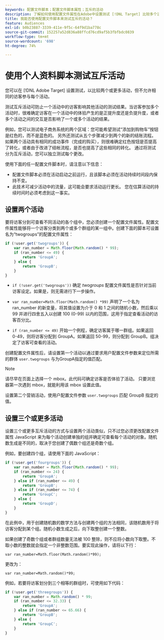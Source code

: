 ```yaml
---
keywords: 配置文件脚本；配置文件脚本属性；互斥的活动
description: 了解如何使用配置文件属性在Adobe中设置测试 [!DNL Target] 比较多个活动，但不允许相同的访客参与每个活动。
title: 我能否使用配置文件脚本来测试互斥的活动？
feature: Audiences
exl-id: b0b23887-3339-411e-9f5c-64f9d1ba778c
source-git-commit: 152257a52d836a88ffcd76cd9af5b3fbfbdc0839
workflow-type: tm+mt
source-wordcount: '698'
ht-degree: 74%

---
```


# 使用个人资料脚本测试互斥活动

您可以在 [!DNL Adobe Target] 设置测试，以比较两个或更多活动，但不允许相同的访客参与每个活动。

测试互斥活动可防止一个活动中的访客影响其他活动的测试结果。当访客参加多个活动时，很难确定访客在一个活动中的体验产生的是正提升度还是负提升度，或者多个活动之间的交互是否影响了一个或多个活动的结果。

例如，您可以测试电子商务系统的两个区域：您可能希望测试“添加到购物车”按钮是红色的，而不是蓝色的。 另外还测试从五个步骤减少到两个的新的结账流程。如果两个活动具有相同的成功事件（完成的购买），则很难确定红色按钮是否提高了转化，或者由于改进了结帐流程，是否也提高了这些相同的转化。 通过将测试分为互斥活动，您可以独立测试每个更改。

使用下面的任一配置文件脚本时，请注意以下信息：

* 配置文件脚本必须在活动启动之前运行，且该脚本必须在活动持续时间段内保持不变。
* 此技术可减少活动中的流量，这可能会要求活动运行更长。 您在估算活动的持续时间时必须考虑到这一事实。

## 设置两个活动

要将访客分到可查看不同活动的各个组中，您必须创建一个配置文件属性。配置文件属性能够将一个访客分类到两个或多个群组的某一组中。创建下面的脚本可设置名为“twogroups”的配置文件属性：

```javascript
if (!user.get('twogroups')) { 
    var ran_number = Math.floor(Math.random() * 99); 
    if (ran_number <= 49) { 
        return 'GroupA'; 
    } else { 
        return 'GroupB'; 
    } 
}
```

* `if (!user.get('twogroups'))` 确定 *twogroups* 配置文件属性是否针对当前访客设定。如果是，则无需进行下一步操作。

* `var ran_number=Math.floor(Math.random() *99)` 声明了一个名为 ran_number 的新变量，将其值设置为介于 0 和 1 之间的随机小数，然后乘以 99 并进行四舍五入以创建 100 (0-99) 以内的范围，这用于指定查看活动的访客百分比。

* `if (ran_number <= 49)` 开始一个例程，确定访客属于哪一群组。如果返回 0-49，则将访客分配到 GroupA。如果返回 50-99，则分配到 GroupB。组决定了访客可查看的活动。

创建配置文件属性后，请设置第一个活动以通过要求用户配置文件参数来定位所需的群体 `user.twogroups` 与为GroupA指定的值匹配。

>[!NOTE]
>
>请尽早在页面上选择一个 mbox。此代码可确定访客是否体验了活动。 只要浏览器第一次遇到 mbox，就能利用该 mbox 设置此值。

设置第二个营销活动，使用户配置文件参数 `user.twogroups` 匹配 GroupB 指定的值。

## 设置三个或更多活动

设置三个或更多互斥活动的方式与设置两个活动类似，只不过您必须更改配置文件属性 JavaScript 来为每个活动创建单独的组并确定可查看每个活动的对象。随机数生成是不同的，取决于您创建了偶数个组还是奇数个组。

例如，要创建四个组，请使用下面的 JavaScript：

```javascript
if (!user.get('fourgroups')) { 
    var ran_number = Math.floor​(Math.random() * 99); 
    if (ran_number <= 24) { 
        return 'GroupA'; 
    } else if (ran_number <= 49) { 
        return 'GroupB'; 
    } else if (ran_number <= 74) { 
        return 'GroupC'; 
    } else { 
        return 'GroupD'; 
    } 
}
```

在此例中，用于创建随机数的数学方法与创建两个组的方法相同，该随机数用于将访客分配到某个组。随机小数生成之后，向下取整创建一个整数。

如果创建了奇数个组或者群组数量无法被 100 整除，则不应将小数向下取整。不取小数的整数就会指定一个非整数范围。要实现此操作，请将以下行：

`var ran_number=Math.floor(Math.random()*99);`

更改为：

`var ran_number=Math.random()*99;`

例如，若要将访客划分到三个相等的群组时，可使用如下代码：

```javascript
if (!user.get('threegroups')) { 
    var ran_number = Math.random() * 99; 
    if (ran_number <= 32.33) { 
        return 'GroupA'; 
    } else if (ran_number <= 65.66) { 
        return 'GroupB'; 
    } else { 
        return 'GroupC'; 
    } 
}
```
